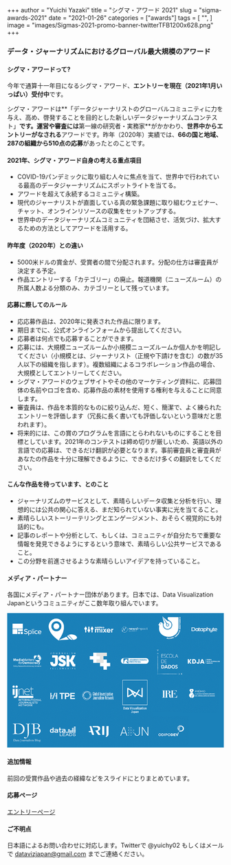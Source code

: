 +++
author = "Yuichi Yazaki"
title = "シグマ・アワード 2021"
slug = "sigma-awards-2021"
date = "2021-01-26"
categories = ["awards"]
tags = [
    "",
]
image = "images/Sigmas-2021-promo-banner-twitterTFB1200x628.png"
+++

### データ・ジャーナリズムにおけるグローバル最大規模のアワード

#### シグマ・アワードって?

今年で通算十一年目になるシグマ・アワード、**エントリーを現在（2021年1月いっぱい）受付中**です。

シグマ・アワードは**「データジャーナリストのグローバルコミュニティに力を与え、高め、啓発することを目的とした新しいデータジャーナリズムコンテスト」**です。運営や審査には**第一線の研究者・実務家**がかかわり、**世界中からエントリーがなされる**アワードです。昨年（2020年）実績では、**66の国と地域、287の組織から510点の応募**があったとのことです。

#### 2021年、シグマ・アワード自身の考える重点項目

- COVID-19パンデミックに取り組む人々に焦点を当て、世界中で行われている最高のデータジャーナリズムにスポットライトを当てる。
- アワードを超えて永続するコミュニティ構築。
- 現代のジャーナリストが直面している真の緊急課題に取り組むウェビナー、チャット、オンラインリソースの収集をセットアップする。
- 世界中のデータジャーナリズムコミュニティを団結させ、活気づけ、拡大するための方法としてアワードを活用する。

#### 昨年度（2020年）との違い

- 5000米ドルの賞金が、受賞者の間で分配されます。分配の仕方は審査員が決定する予定。
- 作品エントリーする「カテゴリー」の廃止。報道機関（ニューズルーム）の所属人数よる分類のみ、カテゴリーとして残っています。

#### 応募に際してのルール

- 応応募作品は、2020年に発表された作品に限ります。
- 期日までに、公式オンラインフォームから提出してください。
- 応募者は何点でも応募することができます。
- 応募には、大規模ニューズルームか小規模ニューズルームか個人かを明記してください（小規模とは、ジャーナリスト（正規や下請けを含む）の数が35人以下の組織を指します）。複数組織によるコラボレーション作品の場合、大規模としてエントリーしてください。
- シグマ・アワードのウェブサイトやその他のマーケティング資料に、応募団体の名前やロゴを含め、応募作品の素材を使用する権利を与えることに同意します。
- 審査員は、作品を本質的なものに絞り込んだ、短く、簡潔で、よく練られたエントリーを評価します（冗長に長く書いても評価しないという意味だと思われます）。
- 将来的には、この賞のプログラムを言語にとらわれないものにすることを目標としています。2021年のコンテストは締め切りが厳しいため、英語以外の言語での応募は、できるだけ翻訳が必要となります。事前審査員と審査員があなたの作品を十分に理解できるように、できるだけ多くの翻訳をしてください。

#### こんな作品を待っています、とのこと

- ジャーナリズムのサービスとして、素晴らしいデータ収集と分析を行い、理想的には公共の関心に答える、まだ知られていない事実に光を当てること。
- 素晴らしいストーリーテリングとエンゲージメント、おそらく視覚的にも対話的にも。
- 記事のレポートや分析として、もしくは、コミュニティが自分たちで重要な情報を発見できるようにするという意味で、素晴らしい公共サービスであること。
- この分野を前進させるような素晴らしいアイデアを持っていること。

#### メディア・パートナー

各国にメディア・パートナー団体があります。日本では、Data Visualization Japanというコミュニティがここ数年取り組んでいます。

![](images/Sigmas-partners-banner.png)

#### 追加情報

前回の受賞作品や過去の経緯などをスライドにとりまとめています。

<script async class="speakerdeck-embed" data-id="fce5929734054ebf901890d7eb9a770a" data-ratio="1.33333333333333" src="//speakerdeck.com/assets/embed.js"></script>

#### 応募ページ

[エントリーページ](https://sigmaawards.org/apply)

#### ご不明点

日本語によるお問い合わせに対応します。Twitterで @yuichy02 もしくはメールで datavizjapan@gmail.com までご連絡ください。
